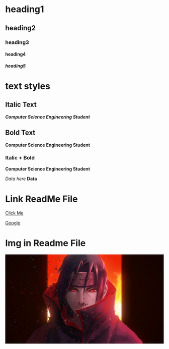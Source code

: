 # heading1
## heading2
### heading3
#### heading4
##### heading5

# text styles
## Italic Text
***Computer Science Engineering Student***

## Bold Text
**Computer Science Engineering Student**


### Italic + Bold
**Computer Science Engineering Student**


*Data here*
**Data**
# Link ReadMe File
[Click Me](https://www.google.com/)

[Google](https://www.google.com/)

# Img in Readme File

![Itachi](3541347.jpg)
